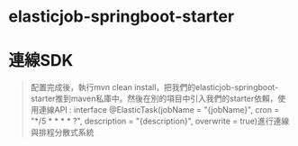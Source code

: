 # elasticjob-springboot-starter

# 連線SDK



>配置完成後，執行mvn clean install，把我們的elasticjob-springboot-starter推到maven私庫中。然後在別的項目中引入我們的starter依賴，使用連線API : interface @ElasticTask(jobName = "{jobName}", cron = "*/5 * * * * ?", description = "{description}", overwrite = true)進行連線與排程分散式系統
